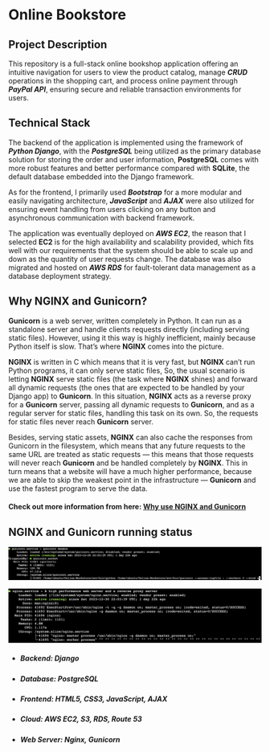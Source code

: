 # Online Bookstore

## Project Description
This repository is a full-stack online bookshop application offering an intuitive navigation for users to view the product catalog, manage **_CRUD_** operations in the shopping cart, and process online payment through **_PayPal API_**, ensuring secure and reliable transaction environments for users.

## Technical Stack 
The backend of the application is implemented using the framework of **_Python Django_**, with the **_PostgreSQL_** being utilized as the primary database solution for storing the order and user information, **PostgreSQL** comes with more robust features and better performance compared with **SQLite**, the default database embedded into the Django framework.

As for the frontend, I primarily used **_Bootstrap_** for a more modular and easily navigating architecture, **_JavaScript_** and **_AJAX_** were also utilized for ensuring event handling from users clicking on any button and asynchronous communication with backend framework. 

The application was eventually deployed on **_AWS EC2_**, the reason that I selected **EC2** is for the high availability and scalability provided, which fits well with our requirements that the system should be able to scale up and down as the quantity of user requests change. The database was also migrated and hosted on **_AWS RDS_** for fault-tolerant data management as a database deployment strategy. 

## Why NGINX and Gunicorn?
**Gunicorn** is a web server, written completely in Python. It can run as a standalone server and handle clients requests directly (including serving static files). However, using it this way is highly inefficient, mainly because Python itself is slow. That’s where **NGINX** comes into the picture.

**NGINX** is written in C which means that it is very fast, but **NGINX** can’t run Python programs, it can only serve static files, So, the usual scenario is letting **NGINX** serve static files (the task where **NGINX** shines) and forward all dynamic requests (the ones that are expected to be handled by your Django app) to **Gunicorn**. In this situation, **NGINX** acts as a reverse proxy for a **Gunicorn** server, passing all dynamic requests to **Gunicorn**, and as a regular server for static files, handling this task on its own. So, the requests for static files never reach **Gunicorn** server.

Besides, serving static assets, **NGINX** can also cache the responses from Gunicorn in the filesystem, which means that any future requests to the same URL are treated as static requests — this means that those requests will never reach **Gunicorn** and be handled completely by **NGINX**. This in turn means that a website will have a much higher performance, because we are able to skip the weakest point in the infrastructure — **Gunicorn** and use the fastest program to serve the data.

#### Check out more information from here: [Why use NGINX and Gunicorn](https://medium.com/@HannahMel/nginx-gunicorn-and-wsgi-e1795943536e#:~:text=It%20can%20handle%20them%20very,code%20is%20executed%20when%20needed.)

## NGINX and Gunicorn running status
![gunicorn](https://github.com/weizihan1213/Online-Bookstore/blob/main/gunicorn_status.png)

![nginx](https://github.com/weizihan1213/Online-Bookstore/blob/main/nginx_status.png)

* ##### Backend: Django
* ##### Database: PostgreSQL
* ##### Frontend: HTML5, CSS3, JavaScript, AJAX
* ##### Cloud: AWS EC2, S3, RDS, Route 53
* ##### Web Server: Nginx, Gunicorn
